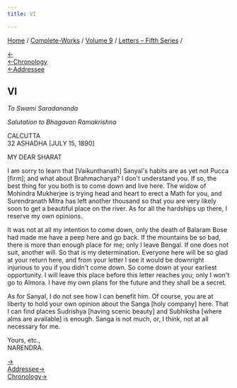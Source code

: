 ```yaml
---
title: VI

---
```

<div>

[Home](../../../index.htm) / [Complete-Works](../../complete_works.htm)
/ [Volume 9](../volume_9_contents.htm) / [Letters – Fifth
Series](letters_fifth_series_contents.htm) /

[←](005_tulsiram.htm)  
[←Chronology](../../volume_6/epistles_second_series/034_sharat.htm)  
[←Addressee](../../volume_6/epistles_second_series/034_sharat.htm)

## VI

*To Swami Saradananda*

*Salutation to Bhagavan Ramakrishna*

CALCUTTA  
32 ASHADHA \[JULY 15, 1890\]

MY DEAR SHARAT

I am sorry to learn that \[Vaikunthanath\] Sanyal's habits are as yet
not Pucca \[firm\]; and what about Brahmacharya? I don't understand you.
If so, the best thing for you both is to come down and live here. The
widow of Mohindra Mukherjee is trying head and heart to erect a Math for
you, and Surendranath Mitra has left another thousand so that you are
very likely soon to get a beautiful place on the river. As for all the
hardships up there, I reserve my own opinions.

It was not at all my intention to come down, only the death of Balaram
Bose had made me have a peep here and go back. If the mountains be so
bad, there is more than enough place for me; only I leave Bengal. If one
does not suit, another will. So that is my determination. Everyone here
will be so glad at your return here, and from your letter I see it would
be downright injurious to you if you didn't come down. So come down at
your earliest opportunity. I will leave this place before this letter
reaches you; only I won't go to Almora. I have my own plans for the
future and they shall be a secret.

As for Sanyal, I do not see how I can benefit him. Of course, you are at
liberty to hold your own opinion about the Sanga \[holy company\] here.
That I can find places Sudrishya \[having scenic beauty\] and Subhiksha
\[where alms are available\] is enough. Sanga is not much, or, I think,
not at all necessary for me.

Yours, etc.,  
NARENDRA.

[→](007_mother.htm)  
[Addressee→](../../volume_5/epistles_first_series/009_sharat.htm)  
[Chronology→](../../volume_6/epistles_second_series/035_govinda_sahay.htm)

</div>
